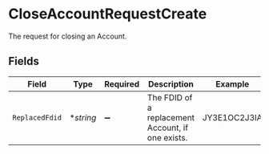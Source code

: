 # CloseAccountRequestCreate

The request for closing an Account.


## Fields

| Field                                             | Type                                              | Required                                          | Description                                       | Example                                           |
| ------------------------------------------------- | ------------------------------------------------- | ------------------------------------------------- | ------------------------------------------------- | ------------------------------------------------- |
| `ReplacedFdid`                                    | **string*                                         | :heavy_minus_sign:                                | The FDID of a replacement Account, if one exists. | JY3E1OC2J3IA                                      |